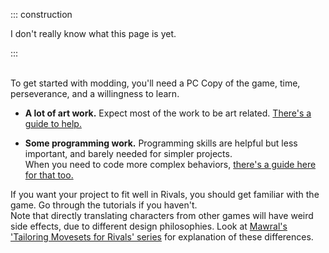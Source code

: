 ::: construction

I don't really know what this page is yet.

:::

\
To get started with modding, you'll need a PC Copy of the game, time, perseverance, and a willingness to learn.

- **A lot of art work.** Expect most of the work to be art related. [There's a guide to help.](/workshop_guide/art)

- **Some programming work.** Programming skills are helpful but less important, and barely needed for simpler
  projects.  \
  When you need to code more complex
  behaviors, [there's a guide here for that too.](/workshop_guide/programming/learning_path)

If you want your project to fit well in Rivals, you should get familiar with the game. Go through the tutorials if you
haven't.  \
Note that directly translating characters from other games will have weird side effects, due to different design
philosophies. Look at [Mawral's 'Tailoring Movesets for Rivals' series](https://ko-fi.com/mawral/posts) for explanation
of these differences.